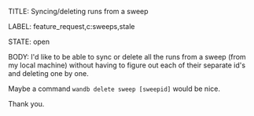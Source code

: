 TITLE:
Syncing/deleting runs from a sweep

LABEL:
feature_request,c:sweeps,stale

STATE:
open

BODY:
I'd like to be able to sync or delete all the runs from a sweep (from my local machine) without having to figure out each of their separate id's and deleting one by one. 

Maybe a command `wandb delete sweep [sweepid]` would be nice. 

Thank you.


